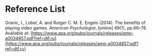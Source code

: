 # Reference List

Granic, I., Lobel, A. and Rutger C. M. E. Engels (2014). The benefits of playing video games. _American Psychologist_, \[online] 69(1), pp.66–78. Available at: [https://www.apa.org/pubs/journals/releases/amp-a0034857.pdf?ref=dtf.ru](https://www.apa.org/pubs/journals/releases/amp-a0034857.pdf?ref=dtf.ru)

